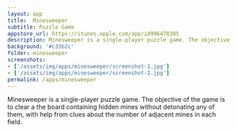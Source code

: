 ```yaml
---
layout: app
title:  Minesweeper
subtitle: Puzzle Game
appstore_url: https://itunes.apple.com/app/id996478305
description: Minesweeper is a single-player puzzle game. The objective of the game is to clear a the board containing hidden mines without detonating any ...
background: '#c33b2c'
folder: minesweeper
screenshots:
- ['/assets/img/apps/minesweeper/screenshot-1.jpg']
- ['/assets/img/apps/minesweeper/screenshot-2.jpg']
permalink: /apps/minesweeper
---
```

Minesweeper is a single-player puzzle game. The objective of the game is to clear a the board containing hidden mines without detonating any of them, with help from clues about the number of adjacent mines in each field.
